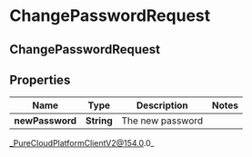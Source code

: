 # ChangePasswordRequest

## ChangePasswordRequest

## Properties

|Name | Type | Description | Notes|
|------------ | ------------- | ------------- | -------------|
| **newPassword** | **String** | The new password | |



_PureCloudPlatformClientV2@154.0.0_
